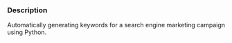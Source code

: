 ### Description
Automatically generating keywords for a search engine marketing campaign using Python.
